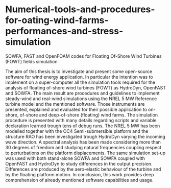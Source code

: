 # Numerical-tools-and-procedures-for-oating-wind-farms-performances-and-stress-simulation
SOWFA, FAST and OpenFOAM codes for Floating Of-Shore Wind Turbines (FOWT) fields simulation

The aim of this thesis is to investigate and present some open-source software
for wind energy application. In particular the intention was to implement on
a super-computer all the simulation tools required for the analysis of floating
of-shore wind turbines (FOWT) as HydroDyn, OpenFAST and SOWFA.
The main result are procedures and guidelines to implement steady-wind and
real-wind simulations using the NREL 5 MW Reference turbine model and the
mentioned software. Those instruments are presented, explained and evaluated
for their possible application to on-shore, of-shore and deep-of-shore (floating)
wind farms. The simulation procedure is presented with many details regarding
scripts and variable declaration learned trough tens of debug runs.
The NREL 5 MW has been modelled together with the OC4 Semi-submersible
platform and the structure RAO has been investigated trough HydroDyn varying
the incoming wave direction. A spectral analysis has been made considering
more than 30 degrees of freedom and studying natural frequencies coupling respect
to perturbations on the platform displacements.
The same simulation set-up was used with both stand-alone SOWFA and SOWFA
coupled with OpenFAST and HydroDyn to study differences in the output precision.
Differences are produced by the aero-elastic behaviour of the turbine and
by the floating platform motion. In conclusion, this work provides deep comprehension
of already mentioned software capabilities and usage.
